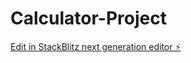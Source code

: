 # Calculator-Project

[Edit in StackBlitz next generation editor ⚡️](https://stackblitz.com/~/github.com/TravisLau92/Calculator-Project)